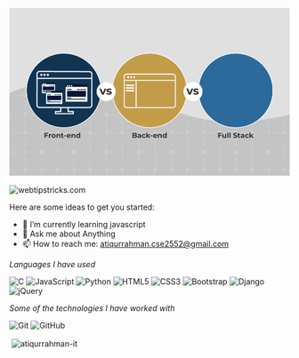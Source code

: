 

![Header](https://github.com/atiqurrahman-it/atiqurrahman-it/blob/main/developer_pic.gif)

![webtipstricks.com](https://img.shields.io/badge/-webtipstricks-000000?style=for-the-badge&logo=react&logoColor=white)


Here are some ideas to get you started:

- 🌱 I’m currently learning javascript
- 💬 Ask me about Anything
- 📫 How to reach me: atiqurrahman.cse2552@gmail.com

*Languages I have used*

![C](https://img.shields.io/badge/-C-000000?style=flat&logo=C%2B%2B&logoColor=00599C)
![JavaScript](https://img.shields.io/badge/-JavaScript-000000?style=flat&logo=javascript)
![Python](https://img.shields.io/badge/-Python-000000?style=flat&logo=Python&logoColor=61DAFB)
![HTML5](https://img.shields.io/badge/-HTML5-000000?style=flat&logo=HTML5)
![CSS3](https://img.shields.io/badge/-CSS3-000000?style=flat&logo=CSS3)
![Bootstrap](https://img.shields.io/badge/-Bootstrap-000000?style=flat&logo=Bootstrap&logoColor=ff9f43)
![Django](https://img.shields.io/badge/-Django-000000?style=flat&logo=Django&logoColor=1dd1a1)
![jQuery](https://img.shields.io/badge/-jQuery-000000?style=flat&logo=jQuery&logoColor=0769AD)

*Some of the technologies I have worked with*


![Git](https://img.shields.io/badge/-Git-000000?style=flat&logo=git&logoColor=F05032)
![GitHub](https://img.shields.io/badge/-GitHub-000000?style=flat&logo=github&logoColor=FFFFFF)



<p>&nbsp;<img align="center" src="https://github-readme-stats.vercel.app/api?username=atiqurrahman-it&show_icons=true&locale=en&layout=compact&bg_color=0,73FA79,73FDFF,7A81FF&theme=graywhite" alt="atiqurrahman-it" /></p>
